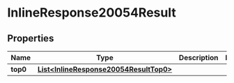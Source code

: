 # InlineResponse20054Result

## Properties
Name | Type | Description | Notes
------------ | ------------- | ------------- | -------------
**top0** | [**List&lt;InlineResponse20054ResultTop0&gt;**](InlineResponse20054ResultTop0.md) |  | 
